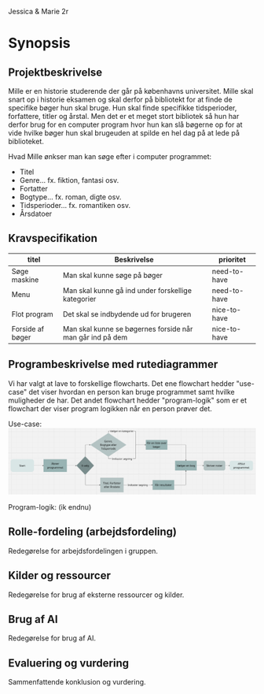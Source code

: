 Jessica & Marie 2r
# Synopsis
## Projektbeskrivelse 
 Mille er en historie studerende der går på københavns universitet. Mille skal snart op i historie eksamen og skal derfor på bibliotekt for at finde de specifike bøger hun skal bruge. Hun skal finde specifikke tidsperioder, forfattere, titler og årstal. Men det er et meget stort bibliotek så hun har derfor brug for en computer program hvor hun kan slå bøgerne op for at vide hvilke bøger hun skal brugeuden at spilde en hel dag på at lede på biblioteket.

 Hvad Mille ønkser man kan søge efter i computer programmet:
* Titel
* Genre... fx. fiktion, fantasi osv.
* Fortatter
* Bogtype... fx. roman, digte osv.
* Tidsperioder... fx. romantiken osv.
* Årsdatoer 

## Kravspecifikation
| titel            	| Beskrivelse                                               	| prioritet    	|
|------------------	|-----------------------------------------------------------	|--------------	|
| Søge maskine     	| Man skal kunne søge på bøger                              	| need-to-have 	|
| Menu             	| Man skal kunne gå ind under forskellige kategorier        	| need-to-have 	|
| Flot program     	| Det skal se indbydende ud for brugeren                    	| nice-to-have 	|
| Forside af bøger 	| Man skal kunne se bøgernes forside når man går ind på dem 	| nice-to-have 	|


## Programbeskrivelse med rutediagrammer
Vi har valgt at lave to forskellige flowcharts. Det ene flowchart hedder "use-case" det viser hvordan en person kan bruge programmet samt hvilke muligheder de har. Det andet flowchart hedder "program-logik" som er et flowchart der viser program logikken når en person prøver det.

Use-case:
![image](Use-case.png)

Program-logik:
(ik endnu)

## Rolle-fordeling (arbejdsfordeling)
Redegørelse for arbejdsfordelingen i gruppen.

## Kilder og ressourcer
Redegørelse for brug af eksterne ressourcer og kilder.

## Brug af AI
Redegørelse for brug af AI.

## Evaluering og vurdering
Sammenfattende konklusion og vurdering.